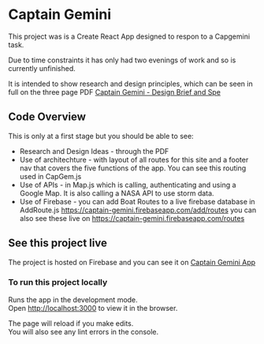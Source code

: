 # Captain Gemini

This project was is a Create React App designed to respon to a Capgemini task. 

Due to time constraints it has only had two evenings of work and so is currently unfinished.

It is intended to show research and design principles, which can be seen in full on the three page PDF  [Captain Gemini - Design Brief and Spe]()

## Code Overview

This is only at a first stage but you should be able to see:

- Research and Design Ideas - through the PDF
- Use of architechture - with layout of all routes for this site and a footer nav that covers the five functions of the app. You can see this routing used in CapGem.js
- Use of APIs - in Map.js which is calling, authenticating and using a Google Map. It is also calling a NASA API to use storm data.
- Use of Firebase - you can add Boat Routes to a live firebase database in AddRoute.js https://captain-gemini.firebaseapp.com/add/routes you can also see these live on  https://captain-gemini.firebaseapp.com/routes


## See this project live

The project is hosted on Firebase and you can see it on [Captain Gemini App](https://captain-gemini.firebaseapp.com/)

### To run this project locally

Runs the app in the development mode.\
Open [http://localhost:3000](http://localhost:3000) to view it in the browser.

The page will reload if you make edits.\
You will also see any lint errors in the console.
